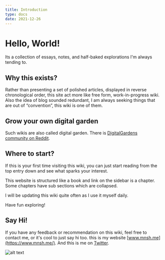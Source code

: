 ```yaml
---
title: Introduction
type: docs
date: 2021-12-26
---
```


# Hello, World!

Its a collection of essays, notes, and half-baked explorations I'm always tending to.



## Why this exists?

 Rather than presenting a set of polished articles, displayed in reverse chronological order, this site act more like free form, work-in-progress wiki. Also the idea of blog sounded redundant, I am always seeking things that are out of “convention”, this wiki is one of them.


## Grow your own digital garden
Such wikis are also called digital garden. There is [DigitalGardens community on Reddit](https://www.reddit.com/r/DigitalGardens/).

## Where to start?
If this is your first time visiting this wiki, you can just start reading from the top entry down and see what sparks your interest.

This website is structured like a book and link on the sidebar is a chapter. Some chapters have sub sections which are collapsed.

I will be updating this wiki quite often as I use it myself daily.

Have fun exploring!

## Say Hi!
If you have any feedback or recommendation on this wiki, feel free to contact me, or it's cool to just say hi too.
this is my website [www.mnsh.me](https://www.mnsh.me/). And this is me on [Twitter](https://twitter.com/oimanish).



![alt text](https://res.cloudinary.com/dcs9uuu5m/image/upload/v1640523833/Duy2B-IW_hc8yua.png)


